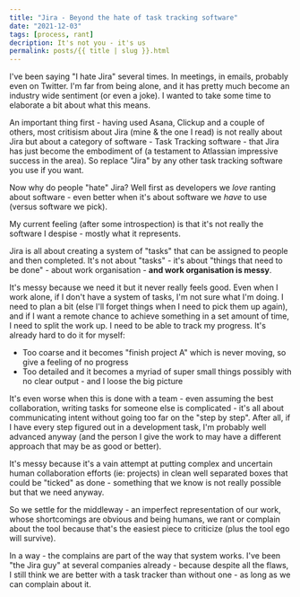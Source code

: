 ```yaml
---
title: "Jira - Beyond the hate of task tracking software"
date: "2021-12-03"
tags: [process, rant]
decription: It's not you - it's us
permalink: posts/{{ title | slug }}.html
---
```


I've been saying "I hate Jira" several times. In meetings, in emails, probably even on Twitter. I'm far from being alone, and it has pretty much become an industry wide sentiment (or even a joke). I wanted to take some time to elaborate a bit about what this means.

An important thing first - having used Asana, Clickup and a couple of others, most critisism about Jira (mine & the one I read) is not really about Jira but about a category of software - Task Tracking software - that Jira has just become the embodiment of (a testament to Atlassian impressive success in the area). So replace "Jira" by any other task tracking software you use if you want.

Now why do people "hate" Jira? Well first as developers we *love* ranting about software - even better when it's about software we *have* to use (versus software we pick).

My current feeling (after some introspection) is that it's not really the software I despise - mostly what it represents.

Jira is all about creating a system of "tasks" that can be assigned to people and then completed. It's not about "tasks" - it's about "things that need to be done" - about work organisation - **and work organisation is messy**.

It's messy because we need it but it never really feels good. Even when I work alone, if I don't have a system of tasks, I'm not sure what I'm doing. I need to plan a bit (else I'll forget things when I need to pick them up again), and if I want a remote chance to achieve something in a set amount of time, I need to split the work up. I need to be able to track my progress. It's already hard to do it for myself:

- Too coarse and it becomes "finish project A" which is never moving, so give a feeling of no progress
- Too detailed and it becomes a myriad of super small things possibly with no clear output - and I loose the big picture

It's even worse when this is done with a team - even assuming the best collaboration, writing tasks for someone else is complicated - it's all about communicating intent without going too far on the "step by step". After all, if I have every step figured out in a development task, I'm probably well advanced anyway (and the person I give the work to may have a different approach that may be as good or better).

It's messy because it's a vain attempt at putting complex and uncertain human collaboration efforts (ie: projects) in clean well separated boxes that could be "ticked" as done - something that we know is not really possible but that we need anyway.

So we settle for the middleway - an imperfect representation of our work, whose shortcomings are obvious and being humans, we rant or complain about the tool because that's the easiest piece to criticize (plus the tool ego will survive).

In a way - the complains are part of the way that system works. I've been "the Jira guy" at several companies already - because despite all the flaws, I still think we are better with a task tracker than without one - as long as we can complain about it.
